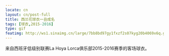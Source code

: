 ```yaml
---
locate: cn
layout: cn/post-full
title: 西兰花球衣一丑成名
tags: [球衣,2015-2016]
type: gif
featimg: http://ws1.sinaimg.cn/large/7bb8bd97gy1fxzf2s07kyg20b4069x6q.gif
---
```


来自西班牙低级别联赛La Hoya Lorca俱乐部2015-2016赛季的客场球衣。